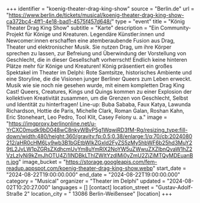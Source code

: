 +++
identifier = "koenig-theater-drag-king-show"
source = "Berlin.de"
url = "https://www.berlin.de/tickets/musical/koenig-theater-drag-king-show-ca372bc4-4ff1-4e18-bad1-4575f457d648/"
type = "event"
title = "König Theater Drag King Show"
subtitle = "Karte"
description = "Ein Community-Projekt für Könige und Kreaturen. Legendäre Künstler:innen und Newcomer:innen erschaffen eine atemberaubende Fusion aus Drag, Theater und elektronischer Musik. Sie nutzen Drag, um ihre Körper sprechen zu lassen, zur Befreiung und Überwindung der Vorstellung von Geschlecht, die in dieser Gesellschaft vorherrscht! Endlich keine hinteren Plätze mehr für Könige und Kreaturen! König präsentiert ein großes Spektakel im Theater im Delphi: Rote Samtsitze, historisches Ambiente und eine Storyline, die die Visionen junger Berliner Queers zum Leben erweckt. Musik wie sie noch nie gesehen wurde, mit einem kompletten Drag King Cast! Queers, Creatures, Kings und Quings kommen zu einer Explosion der kollektiven Kreativität zusammen, um die Grenzen von Geschlecht, Selbst und Identität zu hinterfragen! Line-up: Buba Sababa, Faux Katya, Lawunda Richardson, Hottie de Paris, Michelle Clark, Roman Galan, Roshan Kahn, Eric Stoneheart, Leo Pedro, Tool Klit, Casey Felony u. a."
image = "https://imgproxy.berlinonline.net/u-YrCXC0mudk9bD048wC8nkyWBvP5g1WqwiRD3fM-Rg/resizing_type:fill-down/width:480/height:360/gravity:fp:0.5:0.38/enlarge:1/q:70/cb:2024080212/aHR0cHM6Ly9wb3B1bGEtbWlkZGxld2FyZS5zMy5hbWF6b25hd3MuY29tL2JvLW1pZGRsZXdhcmUvYm8uYmRlX2NoYW5uZWwuZXZlbnQvaW1hZ2VzLzIyNi9kZmJhOTU4Zi1lNDBkLThlZWItYzdlMi0yZmU2ZjZiMTQyMDEuanBn.jpg"
image_bucket = "https://storage.googleapis.com/fem-readup.appspot.com/koenig-theater-drag-king-show.webp"
start_date = "2024-08-22T19:00:00.000"
end_date = "2024-08-22T19:00:00.000"
category = "Musical"
organizer = "Theater im Delphi"
updated = "2024-08-02T10:20:27.000"
languages = []
[contact]
location_street = "Gustav-Adolf-Straße 2"
location_city = " 13086 Berlin-Weißensee"
[location]
+++